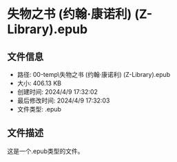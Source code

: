 ﻿# 失物之书 (约翰·康诺利) (Z-Library).epub

## 文件信息
- 路径: 00-temp\失物之书 (约翰·康诺利) (Z-Library).epub
- 大小: 406.13 KB
- 创建时间: 2024/4/9 17:32:02
- 最后修改时间: 2024/4/9 17:32:03
- 文件类型: .epub

## 文件描述
这是一个.epub类型的文件。

